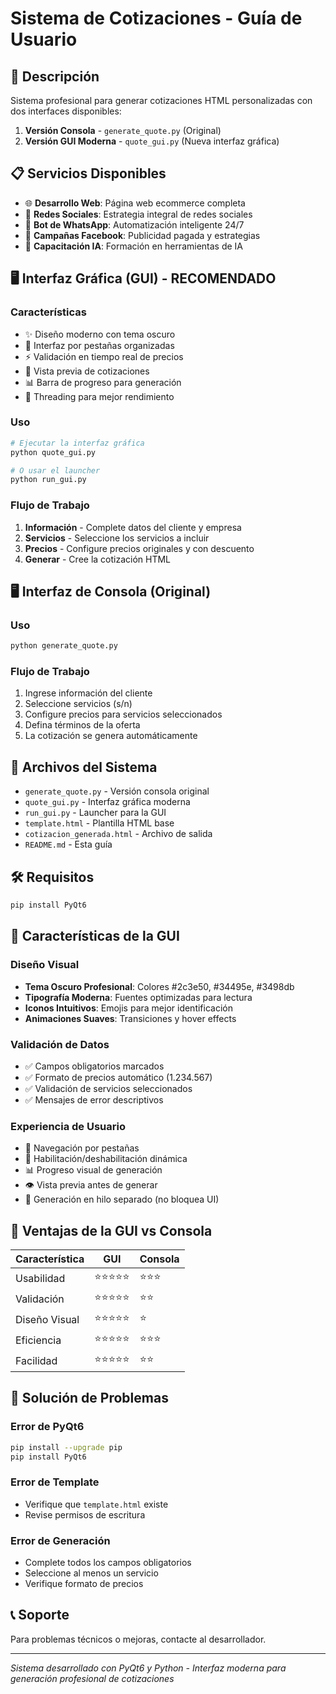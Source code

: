 # Sistema de Cotizaciones - Guía de Usuario

## 🚀 Descripción

Sistema profesional para generar cotizaciones HTML personalizadas con dos interfaces disponibles:

1. **Versión Consola** - `generate_quote.py` (Original)
2. **Versión GUI Moderna** - `quote_gui.py` (Nueva interfaz gráfica)

## 📋 Servicios Disponibles

- 🌐 **Desarrollo Web**: Página web ecommerce completa
- 📱 **Redes Sociales**: Estrategia integral de redes sociales
- 🤖 **Bot de WhatsApp**: Automatización inteligente 24/7
- 📢 **Campañas Facebook**: Publicidad pagada y estrategias
- 🧠 **Capacitación IA**: Formación en herramientas de IA

## 🖥️ Interfaz Gráfica (GUI) - RECOMENDADO

### Características
- ✨ Diseño moderno con tema oscuro
- 📑 Interfaz por pestañas organizadas
- ⚡ Validación en tiempo real de precios
- 🎯 Vista previa de cotizaciones
- 📊 Barra de progreso para generación
- 🔄 Threading para mejor rendimiento

### Uso
```bash
# Ejecutar la interfaz gráfica
python quote_gui.py

# O usar el launcher
python run_gui.py
```

### Flujo de Trabajo
1. **Información** - Complete datos del cliente y empresa
2. **Servicios** - Seleccione los servicios a incluir
3. **Precios** - Configure precios originales y con descuento
4. **Generar** - Cree la cotización HTML

## 🖥️ Interfaz de Consola (Original)

### Uso
```bash
python generate_quote.py
```

### Flujo de Trabajo
1. Ingrese información del cliente
2. Seleccione servicios (s/n)
3. Configure precios para servicios seleccionados
4. Defina términos de la oferta
5. La cotización se genera automáticamente

## 📁 Archivos del Sistema

- `generate_quote.py` - Versión consola original
- `quote_gui.py` - Interfaz gráfica moderna
- `run_gui.py` - Launcher para la GUI
- `template.html` - Plantilla HTML base
- `cotizacion_generada.html` - Archivo de salida
- `README.md` - Esta guía

## 🛠️ Requisitos

```bash
pip install PyQt6
```

## 🎨 Características de la GUI

### Diseño Visual
- **Tema Oscuro Profesional**: Colores #2c3e50, #34495e, #3498db
- **Tipografía Moderna**: Fuentes optimizadas para lectura
- **Iconos Intuitivos**: Emojis para mejor identificación
- **Animaciones Suaves**: Transiciones y hover effects

### Validación de Datos
- ✅ Campos obligatorios marcados
- ✅ Formato de precios automático (1.234.567)
- ✅ Validación de servicios seleccionados
- ✅ Mensajes de error descriptivos

### Experiencia de Usuario
- 🎯 Navegación por pestañas
- 🔄 Habilitación/deshabilitación dinámica
- 📊 Progreso visual de generación
- 👁️ Vista previa antes de generar
- 💾 Generación en hilo separado (no bloquea UI)

## 🚀 Ventajas de la GUI vs Consola

| Característica | GUI | Consola |
|---------------|-----|---------|
| Usabilidad | ⭐⭐⭐⭐⭐ | ⭐⭐⭐ |
| Validación | ⭐⭐⭐⭐⭐ | ⭐⭐ |
| Diseño Visual | ⭐⭐⭐⭐⭐ | ⭐ |
| Eficiencia | ⭐⭐⭐⭐⭐ | ⭐⭐⭐ |
| Facilidad | ⭐⭐⭐⭐⭐ | ⭐⭐ |

## 🔧 Solución de Problemas

### Error de PyQt6
```bash
pip install --upgrade pip
pip install PyQt6
```

### Error de Template
- Verifique que `template.html` existe
- Revise permisos de escritura

### Error de Generación
- Complete todos los campos obligatorios
- Seleccione al menos un servicio
- Verifique formato de precios

## 📞 Soporte

Para problemas técnicos o mejoras, contacte al desarrollador.

---
*Sistema desarrollado con PyQt6 y Python - Interfaz moderna para generación profesional de cotizaciones*